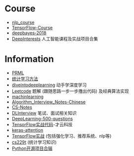 # Course
- [nlp_course](https://github.com/yandexdataschool/nlp_course)
- [TensorFlow-Course](https://github.com/open-source-for-science/TensorFlow-Course)
- [deepbayes-2018](https://github.com/bayesgroup/deepbayes-2018)
- [DeepInterests](https://github.com/Honlan/DeepInterests) 人工智能课程及实战项目合集

# Information
- [PRML](https://github.com/PRML/PRMLT)
- [统计学习方法](https://github.com/fengdu78/lihang-code)
- [diveintodeeplearning](https://github.com/diveintodeeplearning/d2l-en) 动手学深度学习
- [Leetcode](https://github.com/apachecn/awesome-algorithm) 题解 (跟随思路一步一步撸出代码) 及经典算法实现
- [machinlearning](https://github.com/lovesoft5/ml)
- [Algorithm_Interview_Notes-Chinese](https://github.com/imhuay/Algorithm_Interview_Notes-Chinese)
- [CS-Notes](https://github.com/CyC2018/CS-Notes)
- [DLInterview](https://github.com/ShanghaiTechAIClub/DLInterview) 笔试、面试相关知识
- [DeepLearning-500-questions](https://github.com/scutan90/DeepLearning-500-questions)
- [TensorFlow实战代码](https://github.com/caicloud/tensorflow-tutorial)-才云科技
- [keras-attention](https://github.com/datalogue/keras-attention)
- [TensorFlow实战](https://github.com/princewen/tensorflow_practice) (包括强化学习、推荐系统、nlp等)
- [cs229t](https://github.com/percyliang/cs229t/blob/master/lectures/notes.pdf) (统计学习知识)
- [Python开源项目合辑](https://github.com/mahmoud/awesome-python-applications)
